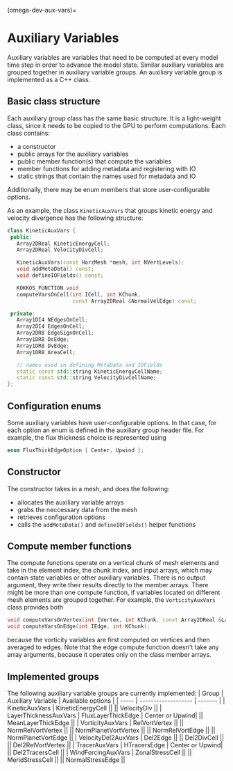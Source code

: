 (omega-dev-aux-vars)=

# Auxiliary Variables

Auxiliary variables are variables that need to be computed at every model time
step in order to advance the model state. Similar auxiliary variables are
grouped together in auxiliary variable groups. An auxiliary variable group is
implemented as a C++ class.

## Basic class structure

Each auxiliary group class has the same basic structure. It is a light-weight
class, since it needs to be copied to the GPU to perform computations. Each
class contains:
 - a constructor
 - public arrays for the auxiliary variables
 - public member function(s) that compute the variables
 - member functions for adding metadata and registering with IO
 - static strings that contain the names used for metadata and IO

Additionally, there may be enum members that store user-configurable options.

As an example, the class `KineticAuxVars` that groups kinetic energy and
velocity divergence has the following structure:
```c++
class KineticAuxVars {
 public:
   Array2DReal KineticEnergyCell;
   Array2DReal VelocityDivCell;

   KineticAuxVars(const HorzMesh *mesh, int NVertLevels);
   void addMetaData() const;
   void defineIOFields() const;

   KOKKOS_FUNCTION void
   computeVarsOnCell(int ICell, int KChunk,
                     const Array2DReal &NormalVelEdge) const;

 private:
   Array1DI4 NEdgesOnCell;
   Array2DI4 EdgesOnCell;
   Array2DR8 EdgeSignOnCell;
   Array1DR8 DcEdge;
   Array1DR8 DvEdge;
   Array1DR8 AreaCell;

   // names used in defining MetaData and IOFields
   static const std::string KineticEnergyCellName;
   static const std::string VelocityDivCellName;
};
```

## Configuration enums

Some auxiliary variables have user-configurable options. In that case, for each
option an enum is defined in the auxiliary group header file. For example, the
flux thickness choice is represented using
```c++
enum FluxThickEdgeOption { Center, Upwind };
```

## Constructor

The constructor takes in a mesh, and does the following:
- allocates the auxiliary variable arrays
- grabs the neccessary data from the mesh
- retrieves configuration options
- calls the `addMetaData()` and `defineIOFields()` helper functions

## Compute member functions

The compute functions operate on a vertical chunk of mesh elements and take in
the element index, the chunk index, and input arrays, which may contain state
variables or other auxiliary variables. There is no output argument, they write
their results directly to the member arrays. There might be more than one
compute function, if variables located on different mesh elements are grouped
together. For example, the `VorticityAuxVars` class provides both
```c++
void computeVarsOnVertex(int IVertex, int KChunk, const Array2DReal &LayerThickCell, const Array2DReal &NormalVelEdge);
void computeVarsOnEdge(int IEdge, int KChunk);
```
because the vorticity variables are first computed on vertices and then
averaged to edges. Note that the edge compute function doesn't take any array
arguments, because it operates only on the class member arrays.

## Implemented groups
The following auxiliary variable groups are currently implemented:
| Group | Auxiliary Variable | Available options |
| ----- | ------------------- | ------- |
| KineticAuxVars | KineticEnergyCell ||
|| VelocityDiv ||
| LayerThicknessAuxVars | FluxLayerThickEdge | Center or Upwind|
|| MeanLayerThickEdge ||
| VorticityAuxVars |  RelVortVertex ||
||  NormRelVortVertex ||
||  NormPlanetVortVertex ||
||  NormRelVortEdge ||
||  NormPlanetVortEdge ||
| VelocityDel2AuxVars |  Del2Edge ||
||  Del2DivCell ||
||  Del2RelVortVertex ||
| TracerAuxVars | HTracersEdge | Center or Upwind|
|| Del2TracersCell ||
| WindForcingAuxVars |  ZonalStressCell ||
||  MeridStressCell ||
||  NormalStressEdge ||

